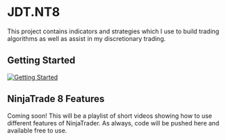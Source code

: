 # JDT.NT8
This project contains indicators and strategies which I use to build trading algorithms as well as assist in my discretionary trading.

## Getting Started

[![Getting Started](https://img.youtube.com/vi/OR5rZHtvlbQ/0.jpg)](https://www.youtube.com/watch?v=OR5rZHtvlbQ&list=PLE_aQ1yU56wbCwJEr343wbFhK0fi2zhLv)

## NinjaTrade 8 Features
Coming soon!  This will be a playlist of short videos showing how to use different features of NinjaTrader.  As always, code will be pushed here and available free to use.